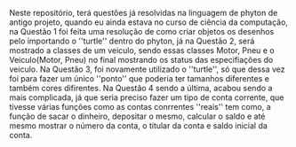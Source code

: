 Neste repositório, terá questões já resolvidas na linguagem de phyton de antigo projeto, quando eu ainda estava no curso de ciência da computação, na Questão 1 foi feita uma resolução de como criar objetos os desenhos pelo importando o ''turtle'' dentro do phyton, já na Questão 2, será mostrado a classes de um veiculo, sendo essas classes Motor, Pneu e o Veiculo(Motor, Pneu) no final mostrando os status das especifiações do veiculo. Na Questão 3, foi novamente utilizado o ''turtle'', só que dessa vez foi para fazer um único ''ponto'' que poderia ter tamanhos diferentes e também cores difirentes. Na Questão 4 sendo a última, acabou sendo a mais complicada, já que seria preciso fazer um tipo de conta corrente, que tivesse várias funções como as contas conrrentes ''reais'' tem como, a função de sacar o dinheiro, depositar o mesmo, calcular o saldo e até mesmo mostrar o número da conta, o titular da conta e saldo inicial da conta.

